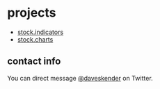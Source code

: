 # projects

- [stock.indicators](http://daveskender.github.io/Stock.Indicators)
- [stock.charts](https://github.com/DaveSkender/Stock.Charts)

## contact info

You can direct message [@daveskender](https://twitter.com/messages/compose?recipient_id=27475431) on Twitter.
